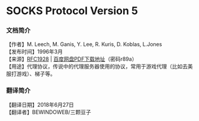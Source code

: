 # SOCKS Protocol Version 5

### 文档简介
【作者】M. Leech, M. Ganis, Y. Lee, R. Kuris, D. Koblas, L.Jones  
【发布时间】1996年3月  
【来源】[RFC1928](https://www.ietf.org/rfc/rfc1928.txt) |  [百度网盘PDF下载地址](https://pan.baidu.com/s/1rgKgb6OEXCetuVXyhxF4_Q)（密码r89a）  
【用途】代理协议，传说中的代理服务器使用的协议，常用于游戏代理（比如去美服打游戏）、梯子等。

### 翻译简介
【翻译日期】2018年6月27日  
【翻译者】BEWINDOWEB/三颗豆子
